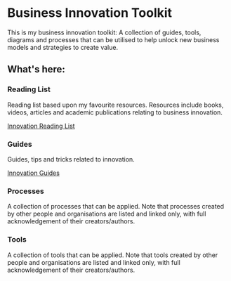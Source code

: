 # Business Innovation Toolkit

This is my business innovation toolkit: A collection of guides, tools, diagrams and
processes that can be utilised to help unlock new business models and
strategies to create value.

## What's here:

### Reading List
Reading list based upon my favourite resources. Resources include books, videos, articles and academic
publications relating to business innovation.

[Innovation Reading List](Reading-List.md)

### Guides

Guides, tips and tricks related to innovation.

[Innovation Guides](Guides/Readme.md)

### Processes

A collection of processes that can be applied. Note that processes created by
other people and organisations are listed and linked only, with full
acknowledgement of their creators/authors.

### Tools

A collection of tools that can be applied. Note that tools created by other
people and organisations are listed and linked only, with full acknowledgement
of their creators/authors.
